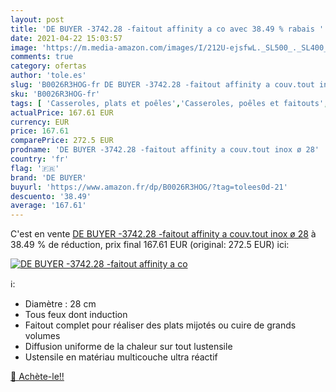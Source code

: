 ```yaml
---
layout: post
title: 'DE BUYER -3742.28 -faitout affinity a co avec 38.49 % rabais '
date: 2021-04-22 15:03:57
image: 'https://m.media-amazon.com/images/I/212U-ejsfwL._SL500_._SL400_.jpg'
comments: true
category: ofertas
author: 'tole.es'
slug: 'B0026R3HOG-fr DE BUYER -3742.28 -faitout affinity a couv.tout inox ø 28'
sku: 'B0026R3HOG-fr'
tags: [ 'Casseroles, plats et poêles','Casseroles, poêles et faitouts','Cuisine et Maison','Faitouts','de buyer', ]
actualPrice: 167.61 EUR
currency: EUR
price: 167.61
comparePrice: 272.5 EUR
prodname: 'DE BUYER -3742.28 -faitout affinity a couv.tout inox ø 28'
country: 'fr'
flag: '🇫🇷'
brand: 'DE BUYER'
buyurl: 'https://www.amazon.fr/dp/B0026R3HOG/?tag=tolees0d-21'
descuento: '38.49'
average: '167.61'
---
```


C'est en vente [DE BUYER -3742.28 -faitout affinity a couv.tout inox ø 28](https://www.amazon.fr/dp/B0026R3HOG/?tag=tolees0d-21)  à  38.49 % de réduction, prix final  167.61 EUR (original: 272.5 EUR) ici:

[![DE BUYER -3742.28 -faitout affinity a co](https://m.media-amazon.com/images/I/212U-ejsfwL._SL500_._SL400_.jpg)](https://www.amazon.fr/dp/B0026R3HOG/?tag=tolees0d-21)

ℹ️:

- Diamètre : 28 cm
- Tous feux dont induction
- Faitout complet pour réaliser des plats mijotés ou cuire de grands volumes
- Diffusion uniforme de la chaleur sur tout lustensile
- Ustensile en matériau multicouche ultra réactif

[🛒 Achète-le!!](https://www.amazon.fr/dp/B0026R3HOG/?tag=tolees0d-21)
